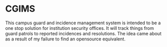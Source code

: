 # CGIMS
This campus guard and incidence management system is intended to be a one stop solution for institution security offices. It will track things from guard patrols to reported incidences and resolutions. The idea came about as a result of my failure to find an opensource equivalent.
